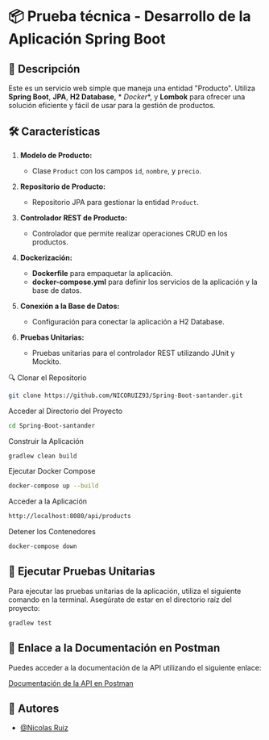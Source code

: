 # 📦 Prueba técnica - Desarrollo de la Aplicación Spring Boot

## 📖 Descripción

Este es un servicio web simple que maneja una entidad "Producto". Utiliza **Spring Boot**, **JPA**, **H2 Database**, *
*Docker**, y **Lombok** para ofrecer una solución eficiente y fácil de usar para la gestión de productos.

## 🛠️ Características

1. **Modelo de Producto:**
    - Clase `Product` con los campos `id`, `nombre`, y `precio`.

2. **Repositorio de Producto:**
    - Repositorio JPA para gestionar la entidad `Product`.

3. **Controlador REST de Producto:**
    - Controlador que permite realizar operaciones CRUD en los productos.

4. **Dockerización:**
    - **Dockerfile** para empaquetar la aplicación.
    - **docker-compose.yml** para definir los servicios de la aplicación y la base de datos.

5. **Conexión a la Base de Datos:**
    - Configuración para conectar la aplicación a H2 Database.

6. **Pruebas Unitarias:**
    - Pruebas unitarias para el controlador REST utilizando JUnit y Mockito.

🔍 Clonar el Repositorio

```bash
git clone https://github.com/NICORUIZ93/Spring-Boot-santander.git
```

Acceder al Directorio del Proyecto

```bash
cd Spring-Boot-santander
```

Construir la Aplicación

```bash
gradlew clean build
```

Ejecutar Docker Compose
```bash
docker-compose up --build
```

Acceder a la Aplicación

```bash
http://localhost:8080/api/products
```

Detener los Contenedores
```bash
docker-compose down
```

## 🧪 Ejecutar Pruebas Unitarias

Para ejecutar las pruebas unitarias de la aplicación, utiliza el siguiente comando en la terminal. Asegúrate de estar en
el directorio raíz del proyecto:

```bash
gradlew test
```

## 🔗 Enlace a la Documentación en Postman

Puedes acceder a la documentación de la API utilizando el siguiente enlace:

[Documentación de la API en Postman](https://documenter.getpostman.com/view/11742617/2sA3kXFgDE)

## 👤 Autores

- [@Nicolas Ruiz](https://github.com/NICORUIZ93)


